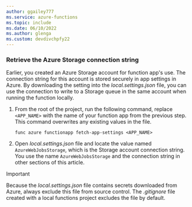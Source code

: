 ```yaml
---
author: ggailey777
ms.service: azure-functions
ms.topic: include
ms.date: 06/10/2022
ms.author: glenga
ms.custom: devdivchpfy22
---
```

### Retrieve the Azure Storage connection string

Earlier, you created an Azure Storage account for function app's use. The connection string for this account is stored securely in app settings in Azure. By downloading the setting into the *local.settings.json* file, you can use the connection to write to a Storage queue in the same account when running the function locally.

1. From the root of the project, run the following command, replace `<APP_NAME>` with the name of your function app from the previous step. This command overwrites any existing values in the file.

    ```
    func azure functionapp fetch-app-settings <APP_NAME>
    ```

1. Open *local.settings.json* file and locate the value named `AzureWebJobsStorage`, which is the Storage account connection string. You use the name `AzureWebJobsStorage` and the connection string in other sections of this article.

> [!IMPORTANT]
> Because the *local.settings.json* file contains secrets downloaded from Azure, always exclude this file from source control. The *.gitignore* file created with a local functions project excludes the file by default.
